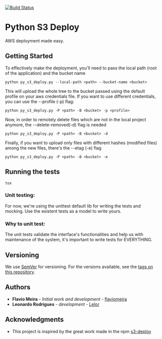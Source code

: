 [![Build Status](https://travis-ci.org/flaviomeira/py_s3_deploy.svg?branch=master)](https://travis-ci.org/flaviomeira/py_s3_deploy)
# Python S3 Deploy

AWS deployment made easy.

## Getting Started

To effectively make the deployment, you'll need to pass the local path (root of the application) and the bucket name

```
python py_s3_deploy.py --local-path <path> --bucket-name <bucket>
```

This will upload the whole tree to the bucket passed using the default profile on your aws credentials file.
If you want to use different credentials, you can use the --profile (-p) flag:

```
python py_s3_deploy.py -P <path> -B <bucket> -p <profile>
```

Now, in order to remotely delete files which are not in the local project anymore, the --delete-removed(-d) flag is needed

```
python py_s3_deploy.py -P <path> -B <bucket> -d
```

Finally, if you want to upload only files with different hashes (modified files) among the new files, there's the --etag (-e) flag

```
python py_s3_deploy.py -P <path> -B <bucket> -e
```

## Running the tests

```
tox
```

### Unit testing:

For now, we're using the unittest default lib for writing the tests and mocking.
Use the existent tests as a model to write yours.

### Why to unit test:

The unit tests validate the interface's functionalities and help us with maintenance of the system, it's important to write tests for EVERYTHING.

## Versioning

We use [SemVer](http://semver.org/) for versioning. For the versions available, see the [tags on this repository](https://github.com/flaviomeira/py_s3_deploy/tags). 

## Authors

* **Flavio Meira** - *Initial work and development* - [flaviomeira](https://github.com/flaviomeira)
* **Leonardo Rodrigues** - *development* - [Lelor](https://github.com/Lelor)

## Acknowledgments
* This project is inspired by the great work made in the npm [s3-deploy](https://www.npmjs.com/package/s3-deploy)
